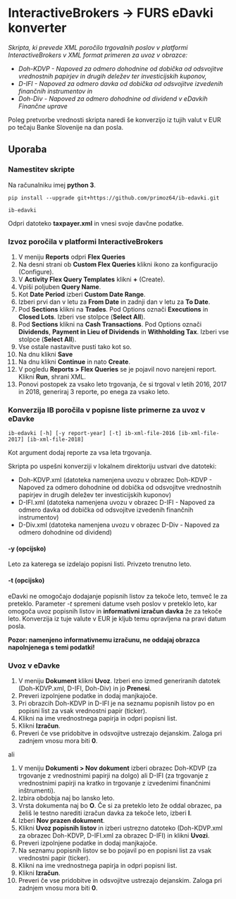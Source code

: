 # InteractiveBrokers -> FURS eDavki konverter
_Skripta, ki prevede XML poročilo trgovalnih poslov v platformi InteractiveBrokers v XML format primeren za uvoz v obrazce:_
* _Doh-KDVP - Napoved za odmero dohodnine od dobička od odsvojitve vrednostnih papirjev in drugih deležev ter investicijskih kuponov,_
* _D-IFI - Napoved za odmero davka od dobička od odsvojitve izvedenih finančnih instrumentov in_
* _Doh-Div - Napoved za odmero dohodnine od dividend_
_v eDavkih Finančne uprave_

Poleg pretvorbe vrednosti skripta naredi še konverzijo iz tujih valut v EUR po tečaju Banke Slovenije na dan posla.

## Uporaba

### Namestitev skripte

Na računalniku imej **python 3**.

```
pip install --upgrade git+https://github.com/primoz64/ib-edavki.git
```

```
ib-edavki
```

Odpri datoteko **taxpayer.xml** in vnesi svoje davčne podatke.

### Izvoz poročila v platformi InteractiveBrokers

1. V meniju **Reports** odpri **Flex Queries**
1. Na desni strani ob **Custom Flex Queries** klikni ikono za konfiguracijo (Configure).
1. V **Activity Flex Query Templates** klikni **+** (Create).
1. Vpiši poljuben **Query Name**.
1. Kot **Date Period** izberi **Custom Date Range**.
1. Izberi prvi dan v letu za **From Date** in zadnji dan v letu za **To Date**.
1. Pod **Sections** klikni na **Trades**. Pod Options označi **Executions** in **Closed Lots**. Izberi vse stolpce (**Select All**).
1. Pod **Sections** klikni na **Cash Transactions**. Pod Options označi **Dividends**, **Payment in Lieu of Dividends** in **Withholding Tax**. Izberi vse stolpce (**Select All**).
1. Vse ostale nastavitve pusti tako kot so.
1. Na dnu klikni **Save**
1. Na dnu klikni **Continue** in nato **Create**.
1. V pogledu **Reports > Flex Queries** se je pojavil novo narejeni report. Klikni **Run**, shrani XML.
1. Ponovi postopek za vsako leto trgovanja, če si trgoval v letih 2016, 2017 in 2018, generiraj 3 reporte, po enega za vsako leto.

### Konverzija IB poročila v popisne liste primerne za uvoz v eDavke

```
ib-edavki [-h] [-y report-year] [-t] ib-xml-file-2016 [ib-xml-file-2017] [ib-xml-file-2018]
```
Kot argument dodaj reporte za vsa leta trgovanja.

Skripta po uspešni konverziji v lokalnem direktoriju ustvari dve datoteki:
* Doh-KDVP.xml (datoteka namenjena uvozu v obrazec Doh-KDVP - Napoved za odmero dohodnine od dobička od odsvojitve vrednostnih papirjev in drugih deležev ter investicijskih kuponov)
* D-IFI.xml (datoteka namenjena uvozu v obrazec D-IFI - Napoved za odmero davka od dobička od odsvojitve izvedenih finančnih instrumentov)
* D-Div.xml (datoteka namenjena uvozu v obrazec D-Div - Napoved za odmero dohodnine od dividend)

#### -y <leto> (opcijsko)
Leto za katerega se izdelajo popisni listi. Privzeto trenutno leto.

#### -t (opcijsko)
eDavki ne omogočajo dodajanje popisnih listov za tekoče leto, temveč le za preteklo. Parameter *-t* spremeni datume vseh poslov v preteklo leto, kar omogoča uvoz popisnih listov in **informativni izračun davka** že za tekoče leto. Konverzija iz tuje valute v EUR je kljub temu opravljena na pravi datum posla.

**Pozor: namenjeno informativnemu izračunu, ne oddajaj obrazca napolnjenega s temi podatki!**

### Uvoz v eDavke
1. V meniju **Dokument** klikni **Uvoz**. Izberi eno izmed generiranih datotek (Doh-KDVP.xml, D-IFI, Doh-Div) in jo **Prenesi**.
1. Preveri izpolnjene podatke in dodaj manjkajoče.
1. Pri obrazcih Doh-KDVP in D-IFI je na seznamu popisnih listov po en popisni list za vsak vrednostni papir (ticker).
1. Klikni na ime vrednostnega papirja in odpri popisni list.
1. Klikni **Izračun**.
1. Preveri če vse pridobitve in odsvojitve ustrezajo dejanskim. Zaloga pri zadnjem vnosu mora biti **0**.

ali

1. V meniju **Dokumenti > Nov dokument** izberi obrazec Doh-KDVP (za trgovanje z vrednostnimi papirji na dolgo) ali D-IFI (za trgovanje z vrednostnimi papirji na kratko in trgovanje z izvedenimi finančnimi inštrumenti).
1. Izbira obdobja naj bo lansko leto.
1. Vrsta dokumenta naj bo **O**. Če si za preteklo leto že oddal obrazec, pa želiš le testno narediti izračun davka za tekoče leto, izberi **I**.
1. Izberi **Nov prazen dokument**.
1. Klikni **Uvoz popisnih listov** in izberi ustrezno datoteko (Doh-KDVP.xml za obrazec Doh-KDVP, D-IFI.xml za obrazec D-IFI) in klikni **Uvozi**.
1. Preveri izpolnjene podatke in dodaj manjkajoče.
1. Na seznamu popisnih listov se bo pojavil po en popisni list za vsak vrednostni papir (ticker).
1. Klikni na ime vrednostnega papirja in odpri popisni list.
1. Klikni **Izračun**.
1. Preveri če vse pridobitve in odsvojitve ustrezajo dejanskim. Zaloga pri zadnjem vnosu mora biti **0**.
